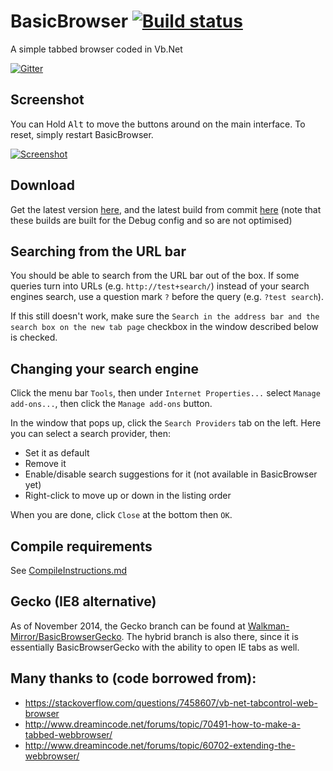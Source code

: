 # BasicBrowser [![Build status](https://ci.appveyor.com/api/projects/status/vk3okvf6qmlpykgx)](https://ci.appveyor.com/project/Walkman100/basicbrowser)
A simple tabbed browser coded in Vb.Net

[![Gitter](https://badges.gitter.im/Join%20Chat.svg)](https://gitter.im/Walkman100/Walkman?utm_source=badge&utm_medium=badge&utm_campaign=pr-badge&utm_content=badge)

## Screenshot
You can Hold <kbd>Alt</kbd> to move the buttons around on the main interface. To reset, simply restart BasicBrowser.

[![Screenshot][Screenshot]][Screenshot]

  [Screenshot]: http://walkman100.github.io/images/Screenshots/My_Projects/BasicBrowser/MainWindow.png

## Download
Get the latest version [here](https://github.com/Walkman100/BasicBrowser/releases), and the latest build from commit
[here](https://ci.appveyor.com/project/Walkman100/BasicBrowser/build/artifacts)
(note that these builds are built for the Debug config and so are not optimised)

## Searching from the URL bar
You should be able to search from the URL bar out of the box. If some queries turn into URLs (e.g. `http://test+search/`) instead of your search engines search, use a question mark `?` before the query (e.g. `?test search`).

If this still doesn't work, make sure the `Search in the address bar and the search box on the new tab page` checkbox in the window described below is checked.

## Changing your search engine
Click the menu bar `Tools`, then under `Internet Properties...` select `Manage add-ons...`, then click the `Manage add-ons` button.

In the window that pops up, click the `Search Providers` tab on the left. Here you can select a search provider, then:
- Set it as default
- Remove it
- Enable/disable search suggestions for it (not available in BasicBrowser yet)
- Right-click to move up or down in the listing order

When you are done, click `Close` at the bottom then `OK`.

## Compile requirements
See [CompileInstructions.md](https://github.com/Walkman100/gists/blob/master/CompileInstructions.md)

## Gecko (IE8 alternative)
As of November 2014, the Gecko branch can be found at [Walkman-Mirror/BasicBrowserGecko](https://github.com/Walkman-Mirror/BasicBrowserGecko). The hybrid branch is also there, since it is essentially BasicBrowserGecko with the ability to open IE tabs as well.

## Many thanks to (code borrowed from):
- https://stackoverflow.com/questions/7458607/vb-net-tabcontrol-web-browser
- http://www.dreamincode.net/forums/topic/70491-how-to-make-a-tabbed-webbrowser/
- http://www.dreamincode.net/forums/topic/60702-extending-the-webbrowser/
